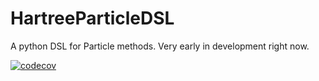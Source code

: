 # HartreeParticleDSL

A python DSL for Particle methods. Very early in development right now.

[![codecov](https://codecov.io/gh/stfc/HartreeParticleDSL/branch/main/graph/badge.svg?token=2U9GGO1Q9Q)](https://codecov.io/gh/stfc/HartreeParticleDSL)

